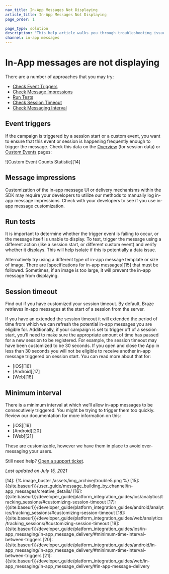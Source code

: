 ```yaml
---
nav_title: In-App Messages Not Displaying
article_title: In-App Messages Not Displaying
page_order: 1

page_type: solution
description: "This help article walks you through troubleshooting issues with in-app messages not displaying or rendering properly."
channel: in-app messages
---
```


# In-App messages are not displaying

There are a number of approaches that you may try:

* [Check Event Triggers](#event-triggers)
* [Check Message Impressions](#message-impressions)
* [Run Tests](#run-tests)
* [Check Session Timeout](#session-timeout)
* [Check Messaging Interval](#minimum-interval)

## Event triggers

If the campaign is triggered by a session start or a custom event, you want to ensure that this event or session is happening frequently enough to trigger the message. Check this data on the [Overview][1] (for session data) or [Custom Events][2] pages:

![Custom Event Counts Statistic][14]

## Message impressions

Customization of the in-app message UI or delivery mechanisms within the SDK may require your developers to utilize our methods to manually log in-app message impressions. Check with your developers to see if you use in-app message customization.


## Run tests

It is important to determine whether the trigger event is failing to occur, or the message itself is unable to display. To test, trigger the message using a different action (like a session start, or different custom event) and verify whether it displays. This will help isolate if this is potentially a data issue.

Alternatively try using a different type of in-app message template or size of image. There are [specifications for in-app messages][15] that must be followed. Sometimes, if an image is too large, it will prevent the in-app message from displaying.


## Session timeout

Find out if you have customized your session timeout. By default, Braze retrieves in-app messages at the start of a session from the server.

If you have an extended the session timeout it will extended the period of time from which we can refresh the potential in-app messages you are eligible for. Additionally, if your campaign is set to trigger off of a session start, you’ll need to make sure the appropriate amount of time has passed for a new session to be registered. For example, the session timeout may have been customized to be 30 seconds. If you open and close the App in less than 30 seconds you will not be eligible to receive another in-app message triggered on session start. You can read more about that for:

* [iOS][16]
* [Android][17]
* [Web][18]

## Minimum interval

There is a minimum interval at which we’ll allow in-app messages to be consecutively triggered. You might be trying to trigger them too quickly. Review our documentation for more information on this:
* [iOS][19]
* [Android][20]
* [Web][21]

These are customizable, however we have them in place to avoid over-messaging your users.

Still need help? [Open a support ticket]({{site.baseurl}}/support_contact/).

_Last updated on July 15, 2021_

[1]: {{site.baseurl}}/user_guide/data_and_analytics/your_reports/understanding_your_app_usage_data/#understanding-your-app-usage-data
[2]: {{site.baseurl}}/user_guide/data_and_analytics/configuring_reporting/#configuring-reporting
[14]: {% image_buster /assets/img_archive/trouble5.png %}
[15]: {{site.baseurl}}/user_guide/message_building_by_channel/in-app_messages/creative_details/
[16]: {{site.baseurl}}/developer_guide/platform_integration_guides/ios/analytics/tracking_sessions/#customizing-session-timeout
[17]: {{site.baseurl}}/developer_guide/platform_integration_guides/android/analytics/tracking_sessions/#customizing-session-timeout
[18]: {{site.baseurl}}/developer_guide/platform_integration_guides/web/analytics/tracking_sessions/#customizing-session-timeout
[19]: {{site.baseurl}}/developer_guide/platform_integration_guides/ios/in-app_messaging/in-app_message_delivery/#minimum-time-interval-between-triggers
[20]: {{site.baseurl}}/developer_guide/platform_integration_guides/android/in-app_messaging/in-app_message_delivery/#minimum-time-interval-between-triggers
[21]: {{site.baseurl}}/developer_guide/platform_integration_guides/web/in-app_messaging/in-app_message_delivery/#in-app-message-delivery
